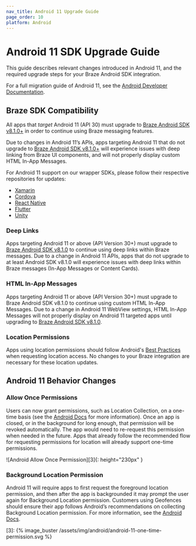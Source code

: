```yaml
---
nav_title: Android 11 Upgrade Guide
page_order: 10
platform: Android
---
```


# Android 11 SDK Upgrade Guide

This guide describes relevant changes introduced in Android 11, and the required upgrade steps for your Braze Android SDK integration.

For a full migration guide of Android 11, see the [Android Developer Documentation](https://developer.android.com/preview/migration).

## Braze SDK Compatibility

All apps that _target_ Android 11 (API 30) must upgrade to [Braze Android SDK v8.1.0+][1] in order to continue using Braze messaging features.

Due to changes in Android 11’s APIs, apps targeting Android 11 that do not upgrade to [Braze Android SDK v8.1.0+][1] will experience issues with deep linking from Braze UI components, and will not properly display custom HTML In-App Messages.

For Android 11 support on our wrapper SDKs, please follow their respective repositories for updates:

- [Xamarin](https://github.com/Appboy/appboy-xamarin-bindings)
- [Cordova](https://github.com/Appboy/appboy-cordova-sdk)
- [React Native](https://github.com/Appboy/appboy-react-sdk)
- [Flutter](https://pub.dev/packages/braze_plugin)
- [Unity](https://github.com/Appboy/appboy-unity-sdk)


### Deep Links

Apps targeting Android 11 or above (API Version 30+) must upgrade to [Braze Android SDK v8.1.0][1] to continue using deep links within Braze messages. Due to a change in Android 11 APIs, apps that do not upgrade to at least Android SDK v8.1.0 will experience issues with deep links within Braze messages (In-App Messages or Content Cards).

### HTML In-App Messages

Apps targeting Android 11 or above (API Version 30+) must upgrade to Braze Android SDK v8.1.0 to continue using custom HTML In-App Messages. Due to a change in Android 11 WebView settings, HTML In-App Messages will not properly display on Android 11 targeted apps until upgrading to [Braze Android SDK v8.1.0][1]. 

### Location Permissions

Apps using location permissions should follow Android's [Best Practices](https://developer.android.com/preview/privacy/location#change-details) when requesting location access. No changes to your Braze integration are necessary for these location updates.

## Android 11 Behavior Changes

### Allow Once Permissions

Users can now grant permissions, such as Location Collection, on a one-time basis (see the [Android Docs](https://developer.android.com/preview/privacy/location#one-time-access) for more information). Once an app is closed, or in the background for long enough, that permission will be revoked automatically. The app would need to re-request this permission when needed in the future. Apps that already follow the recommended flow for requesting permissions for location will already support one-time permissions.

![Android Allow Once Permission][3]{: height="230px" }

### Background Location Permission

Android 11 will require apps to first request the foreground location permission, and then after the app is backgrounded it may prompt the user again for Background Location permission. 
Customers using Geofences should ensure their app follows Android’s recommendations on collecting Background Location permission. For more information, see the [Android Docs](https://developer.android.com/preview/privacy/location#background-location).


[1]: https://github.com/Appboy/appboy-android-sdk/blob/master/CHANGELOG.md#810
[3]: {% image_buster /assets/img/android/android-11-one-time-permission.svg %}
